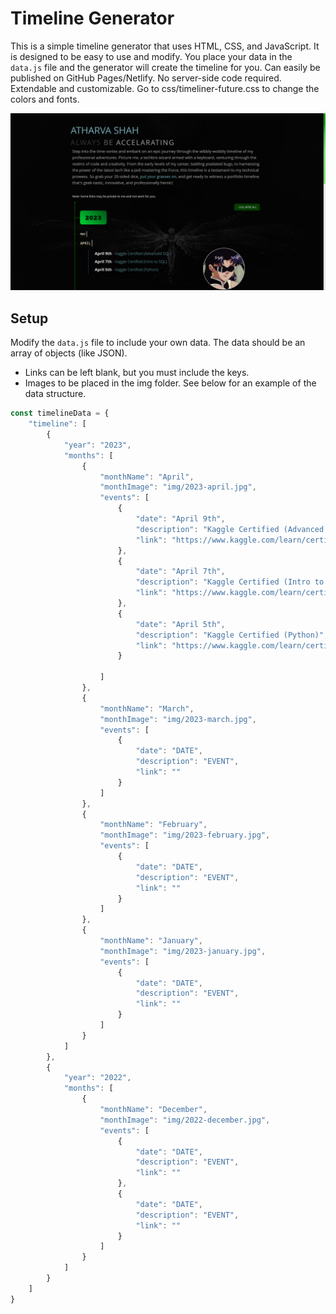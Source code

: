 # Timeline Generator

This is a simple timeline generator that uses HTML, CSS, and JavaScript. It is designed to be easy to use and modify. You place your data in the `data.js` file and the generator will create the timeline for you. Can easily be published on GitHub Pages/Netlify. No server-side code required. Extendable and customizable. Go to css/timeliner-future.css to change the colors and fonts.

![image](img/snap.jpg)

## Setup

Modify the `data.js` file to include your own data. The data should be an array of objects (like JSON).  

- Links can be left blank, but you must include the keys.
- Images to be placed in the img folder.
See below for an example of the data structure.

```javascript
const timelineData = {
    "timeline": [
        {
            "year": "2023",
            "months": [
                {
                    "monthName": "April",
                    "monthImage": "img/2023-april.jpg",
                    "events": [
                        {
                            "date": "April 9th",
                            "description": "Kaggle Certified (Advanced SQL)",
                            "link": "https://www.kaggle.com/learn/certification/highnessatharva/advanced-sql"
                        },
                        {
                            "date": "April 7th",
                            "description": "Kaggle Certified (Intro to SQL)",
                            "link": "https://www.kaggle.com/learn/certification/highnessatharva/intro-to-sql"
                        },
                        {
                            "date": "April 5th",
                            "description": "Kaggle Certified (Python)",
                            "link": "https://www.kaggle.com/learn/certification/highnessatharva/python"
                        }

                    ]
                },
                {
                    "monthName": "March",
                    "monthImage": "img/2023-march.jpg",
                    "events": [
                        {
                            "date": "DATE",
                            "description": "EVENT",
                            "link": ""
                        }
                    ]
                },
                {
                    "monthName": "February",
                    "monthImage": "img/2023-february.jpg",
                    "events": [
                        {
                            "date": "DATE",
                            "description": "EVENT",
                            "link": ""
                        }
                    ]
                },
                {
                    "monthName": "January",
                    "monthImage": "img/2023-january.jpg",
                    "events": [
                        {
                            "date": "DATE",
                            "description": "EVENT",
                            "link": ""
                        }
                    ]
                }
            ]
        },
        {
            "year": "2022",
            "months": [
                {
                    "monthName": "December",
                    "monthImage": "img/2022-december.jpg",
                    "events": [
                        {
                            "date": "DATE",
                            "description": "EVENT",
                            "link": ""
                        },
                        {
                            "date": "DATE",
                            "description": "EVENT",
                            "link": ""
                        }
                    ]
                }
            ]
        }
    ]
}

```
